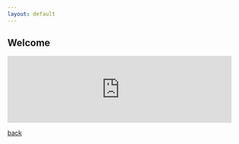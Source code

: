 ```yaml
---
layout: default
---
```


## Welcome

<iframe class="embed-responsive-item" src="https://docs.google.com/forms/d/e/1FAIpQLSePZi9fmgRTYdYGCIcWhI7dx0OvDsbMi4Kri75x1pOxwuWIPA/viewform?embedded=true" width="100%" frameborder="0" marginheight="0" marginwidth="0">Loading...</iframe>

[back](./)
